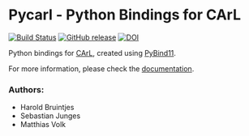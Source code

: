 Pycarl - Python Bindings for CArL
=================================

[![Build Status](https://github.com/moves-rwth/pycarl/workflows/Build%20Test/badge.svg)](https://github.com/moves-rwth/pycarl/actions)
[![GitHub release](https://img.shields.io/github/release/moves-rwth/pycarl.svg)](https://github.com/moves-rwth/pycarl/releases/)
[![DOI](https://zenodo.org/badge/DOI/10.5281/zenodo.7763164.svg)](https://doi.org/10.5281/zenodo.7763164)

Python bindings for [CArL](https://github.com/ths-rwth/carl), created using [PyBind11](http://pybind11.readthedocs.io/en/stable/intro.html).

For more information, please check the [documentation](https://moves-rwth.github.io/pycarl/).

### Authors:

- Harold Bruintjes
- Sebastian Junges
- Matthias Volk
